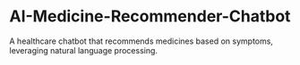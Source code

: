 # AI-Medicine-Recommender-Chatbot
A healthcare chatbot that recommends medicines based on symptoms, leveraging natural language processing.
